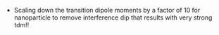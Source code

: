 - Scaling down the transition dipole moments by a factor of 10 for nanoparticle
  to remove interference dip that results with very strong tdm!!
